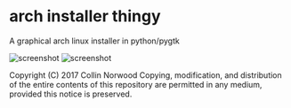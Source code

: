 # arch installer thingy
A graphical arch linux installer in python/pygtk

![screenshot](http://i.imgur.com/ey7E88c.png "Super early")
![screenshot](http://i.imgur.com/47EiKrq.png "Super early")


Copyright (C) 2017 Collin Norwood
Copying, modification, and distribution of the entire contents of this repository are permitted in any medium, provided this notice is preserved.






